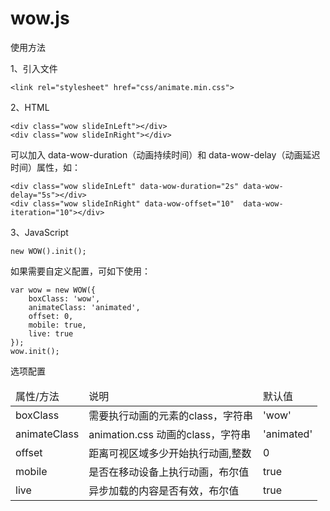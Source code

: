 # wow.js
使用方法

<p>1、引入文件</p>
<pre><code class="html">&lt;link rel="stylesheet" href="css/animate.min.css"&gt;
</code></pre>
<p>2、HTML</p>
<pre><code class="html">&lt;div class="wow slideInLeft"&gt;&lt;/div&gt;
&lt;div class="wow slideInRight"&gt;&lt;/div&gt;
</code></pre>
<p>可以加入 data-wow-duration（动画持续时间）和 data-wow-delay（动画延迟时间）属性，如：</p>
<pre><code class="html">&lt;div class="wow slideInLeft" data-wow-duration="2s" data-wow-delay="5s"&gt;&lt;/div&gt;
&lt;div class="wow slideInRight" data-wow-offset="10"  data-wow-iteration="10"&gt;&lt;/div&gt;
</code></pre>
<p>3、JavaScript</p>
<pre><code class="js">new WOW().init();
</code></pre>

<p>如果需要自定义配置，可如下使用：</p>
<pre><code class="js">var wow = new WOW({
    boxClass: 'wow',
    animateClass: 'animated',
    offset: 0,
    mobile: true,
    live: true
});
wow.init();
</code></pre>

选项配置
<table class="main_table" border="0" cellspacing="0" cellpadding="0" width="100%">
<thead>
    <tr class="table_title">
    <td>属性/方法</td>
    <td>说明</td>
    <td>默认值</td>
    </tr>
</thead>
<tbody>
    <tr>
        <td>boxClass</td>
        <td>需要执行动画的元素的class，字符串</td>
        <td>'wow'</td>
    </tr>
    <tr>
        <td>animateClass</td>
        <td>animation.css 动画的class，字符串</td>
        <td>'animated'</td>
    </tr>
    <tr>
        <td>offset</td>
        <td>距离可视区域多少开始执行动画,整数</td>
        <td>0</td>
    </tr>
    <tr>
        <td>mobile</td>
        <td>是否在移动设备上执行动画，布尔值</td>
        <td>true</td>
    </tr>
    <tr>
        <td>live</td>
        <td>异步加载的内容是否有效，布尔值</td>
        <td>true</td>
    </tr>
</tbody>
</table>
